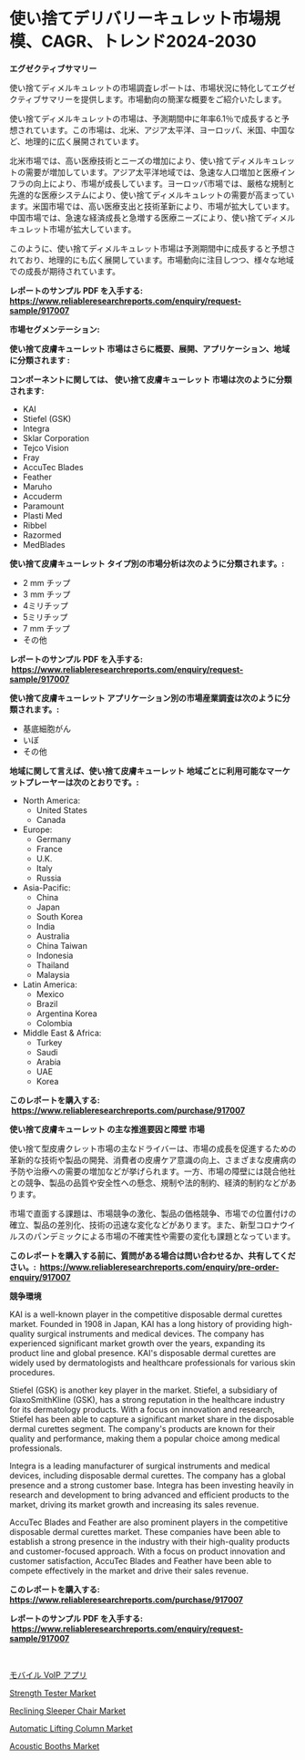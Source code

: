 <p><h1>使い捨てデリバリーキュレット市場規模、CAGR、トレンド2024-2030</h1></p><p><strong>エグゼクティブサマリー</strong></p>
<p><p>使い捨てディメルキュレットの市場調査レポートは、市場状況に特化してエグゼクティブサマリーを提供します。市場動向の簡潔な概要をご紹介いたします。</p><p>使い捨てディメルキュレットの市場は、予測期間中に年率6.1％で成長すると予想されています。この市場は、北米、アジア太平洋、ヨーロッパ、米国、中国など、地理的に広く展開されています。</p><p>北米市場では、高い医療技術とニーズの増加により、使い捨てディメルキュレットの需要が増加しています。アジア太平洋地域では、急速な人口増加と医療インフラの向上により、市場が成長しています。ヨーロッパ市場では、厳格な規制と先進的な医療システムにより、使い捨てディメルキュレットの需要が高まっています。米国市場では、高い医療支出と技術革新により、市場が拡大しています。中国市場では、急速な経済成長と急増する医療ニーズにより、使い捨てディメルキュレット市場が拡大しています。</p><p>このように、使い捨てディメルキュレット市場は予測期間中に成長すると予想されており、地理的にも広く展開しています。市場動向に注目しつつ、様々な地域での成長が期待されています。</p></p>
<p><strong>レポートのサンプル PDF を入手する: <a href="https://www.reliableresearchreports.com/enquiry/request-sample/917007">https://www.reliableresearchreports.com/enquiry/request-sample/917007</a></strong></p>
<p><strong>市場セグメンテーション:</strong></p>
<p><strong> 使い捨て皮膚キューレット 市場はさらに概要、展開、アプリケーション、地域に分類されます :</strong></p>
<p><strong>コンポーネントに関しては、 使い捨て皮膚キューレット 市場は次のように分類されます: &nbsp;</strong></p>
<p><ul><li>KAI</li><li>Stiefel (GSK)</li><li>Integra</li><li>Sklar Corporation</li><li>Tejco Vision</li><li>Fray</li><li>AccuTec Blades</li><li>Feather</li><li>Maruho</li><li>Accuderm</li><li>Paramount</li><li>Plasti Med</li><li>Ribbel</li><li>Razormed</li><li>MedBlades</li></ul></p>
<p><strong> 使い捨て皮膚キューレット タイプ別の市場分析は次のように分類されます。:</strong></p>
<p><ul><li>2 mm チップ</li><li>3 mm チップ</li><li>4ミリチップ</li><li>5ミリチップ</li><li>7 mm チップ</li><li>その他</li></ul></p>
<p><strong>レポートのサンプル PDF を入手する: &nbsp;<a href="https://www.reliableresearchreports.com/enquiry/request-sample/917007">https://www.reliableresearchreports.com/enquiry/request-sample/917007</a></strong></p>
<p><strong> 使い捨て皮膚キューレット アプリケーション別の市場産業調査は次のように分類されます。:</strong></p>
<p><ul><li>基底細胞がん</li><li>いぼ</li><li>その他</li></ul></p>
<p><strong>地域に関して言えば、使い捨て皮膚キューレット 地域ごとに利用可能なマーケットプレーヤーは次のとおりです。:</strong></p>
<p><ul>
    <li>
        North America:
        <ul>
            <li>United States</li>
            <li>Canada</li>
        </ul>
    </li>
    <li>
        Europe:
        <ul>
            <li>Germany</li>
            <li>France</li>
            <li>U.K.</li>
            <li>Italy</li>
            <li>Russia</li>
        </ul>
    </li>
    <li>
        Asia-Pacific:
        <ul>
            <li>China</li>
            <li>Japan</li>
            <li>South Korea</li>
            <li>India</li>
            <li>Australia</li>
            <li>China Taiwan</li>
            <li>Indonesia</li>
            <li>Thailand</li>
            <li>Malaysia</li>
        </ul>
    </li>
    <li>
        Latin America:
        <ul>
            <li>Mexico</li>
            <li>Brazil</li>
            <li>Argentina Korea</li>
            <li>Colombia</li>
        </ul>
    </li>
    <li>
        Middle East & Africa:
        <ul>
            <li>Turkey</li>
            <li>Saudi</li>
            <li>Arabia</li>
            <li>UAE</li>
            <li>Korea</li>
        </ul>
    </li>
    </ul></p>
<p><strong>このレポートを購入する: &nbsp;<a href="https://www.reliableresearchreports.com/purchase/917007">https://www.reliableresearchreports.com/purchase/917007</a></strong></p>
<p><strong>使い捨て皮膚キューレット の主な推進要因と障壁 市場</strong></p>
<p><p>使い捨て型皮膚クレット市場の主なドライバーは、市場の成長を促進するための革新的な技術や製品の開発、消費者の皮膚ケア意識の向上、さまざまな皮膚病の予防や治療への需要の増加などが挙げられます。一方、市場の障壁には競合他社との競争、製品の品質や安全性への懸念、規制や法的制約、経済的制約などがあります。</p><p>市場で直面する課題は、市場競争の激化、製品の価格競争、市場での位置付けの確立、製品の差別化、技術の迅速な変化などがあります。また、新型コロナウイルスのパンデミックによる市場の不確実性や需要の変化も課題となっています。</p></p>
<p><strong>このレポートを購入する前に、質問がある場合は問い合わせるか、共有してください。:&nbsp; <a href="https://www.reliableresearchreports.com/enquiry/pre-order-enquiry/917007">https://www.reliableresearchreports.com/enquiry/pre-order-enquiry/917007</a></strong></p>
<p><strong>競争環境</strong></p>
<p><p>KAI is a well-known player in the competitive disposable dermal curettes market. Founded in 1908 in Japan, KAI has a long history of providing high-quality surgical instruments and medical devices. The company has experienced significant market growth over the years, expanding its product line and global presence. KAI's disposable dermal curettes are widely used by dermatologists and healthcare professionals for various skin procedures.</p><p>Stiefel (GSK) is another key player in the market. Stiefel, a subsidiary of GlaxoSmithKline (GSK), has a strong reputation in the healthcare industry for its dermatology products. With a focus on innovation and research, Stiefel has been able to capture a significant market share in the disposable dermal curettes segment. The company's products are known for their quality and performance, making them a popular choice among medical professionals.</p><p>Integra is a leading manufacturer of surgical instruments and medical devices, including disposable dermal curettes. The company has a global presence and a strong customer base. Integra has been investing heavily in research and development to bring advanced and efficient products to the market, driving its market growth and increasing its sales revenue.</p><p>AccuTec Blades and Feather are also prominent players in the competitive disposable dermal curettes market. These companies have been able to establish a strong presence in the industry with their high-quality products and customer-focused approach. With a focus on product innovation and customer satisfaction, AccuTec Blades and Feather have been able to compete effectively in the market and drive their sales revenue.</p></p>
<p><strong>このレポートを購入する: &nbsp; <a href="https://www.reliableresearchreports.com/purchase/917007">https://www.reliableresearchreports.com/purchase/917007</a></strong></p>
<p><strong>レポートのサンプル PDF を入手する: &nbsp;<a href="https://www.reliableresearchreports.com/enquiry/request-sample/917007">https://www.reliableresearchreports.com/enquiry/request-sample/917007</a></strong><strong></strong></p>
<p>&nbsp;</p>
<p><p><a href="https://github.com/lababdou/Market-Research-Report-List-2/blob/main/8760417182720.md">モバイル VoIP アプリ</a></p><p><a href="https://issuu.com/reportprime-2/docs/strength-tester-market-size-2030.pptx">Strength Tester Market</a></p><p><a href="https://github.com/Paul14Anderson63/Market-Research-Report-List-3/blob/main/reclining-sleeper-chair-market.md">Reclining Sleeper Chair Market</a></p><p><a href="https://issuu.com/reportprime-2/docs/automatic-lifting-column-market-size-2030.pptx">Automatic Lifting Column Market</a></p><p><a href="https://github.com/mabutironaldo/Market-Research-Report-List-3/blob/main/acoustic-booths-market.md">Acoustic Booths Market</a></p></p>